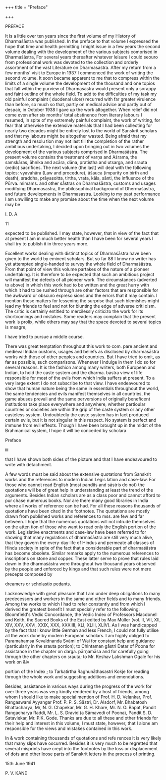 +++
title = "Preface"

+++

PREFACE 

It is a little over ten years since the first volume of my History of Dharmaśāstra was published. In the preface to that volume I expressed the hope that time and health permitting I might issue in a few years the second volume dealing with the development of the various subjects comprised in Dharmaśāstra, For several years thereafter whatever leisure I could seouro from professional work was devoted to the collection and orderly assortment of the vast Literature on Dharmasastra. After my return from a few months' visit to Europe in 1937 I commenced the work of writing the second volume. It soon became apparent to me that to compress within the limits of a single volume the development of the thousand and one topios that fall within the purview of Dharmaśāstra would present only a sorappy and faint outline of the whole field. To add to the difficulties of my task my old painful complaint ( duodenal ulcer) recurred with far greater virulence than before, so much so that, partly on medical advice and partly out of despair, in October 1938 I gave up the work altogether. When relief did not come even after six months' total abstinence from literary labours I resumed, in spite of my extremely painful complaint, the work of writing, for fear that otherwise the extensive materials that I had been collecting for nearly two decades might be entirely lost to the world of Sanskrit scholars and that my labours might be altogether wasted. Being afraid that my strength and resolu tion may not last till the completion of the rather ambitious undertaking, I decided upon bringing out in two volumes the development of the various subjects comprised in Dharmaśāstra. The present volume contains the treatment of varṇa and Aśrama, the samskāras, āhnika and acāra, dāna, pratiṣtha and utsarga, and srauta (vedic) sacrifices. The next volume (the last) will deal with the following topics: vyavahāra (Law and procedure), āśauca (impurity on birth and death), sraddha, prāyasoitta, tirtha, vrata, kāla, sānti, the influence of the Pūrva. mimams. and other sāstras on Dharmaśāstra, customs and usages modifying Dharmasastra, the pbilosophical background of Dhermaśāstra, and future developments in Dharmasastra. Looking to my past performance I am unwilling to make any promise about the time when the next volume may be 

I. D. A 

11 



expected to be published. I may state, however, that in view of the fact that at present I am in much better health than I have been for several years I shall try to publish it in three years more. 

Excellent works dealing with distinct topics of Dharmaśāstra have been given to the world by eminent scholars. But so far 88 I know no writer has yet attempted single-handed to survey the whole field of Dharmaśāstra. From that point of view this volume partakes of the nature of a pioneer undertaking. It is therefore to be expected that such an ambitious project will manifest the defects of all pioneer work. The circumstances (adverted to above) in whioh this work had to be written and the great hurry with which it had to be rushed through are other factors that are responsible for the awkward or obscuro expreso sions and the errors that it may contain. I mention these matters for lessening the surprise that such blemishes might lead my friends to feel and not for blunting the edge of adverse criti oism. The critic is certainly entitled to mercilessly criticizo the work for its shortcomings and mistakes. Some readers may complain that the present work is prolix, while others may say that the space devoted to several topics is meagre, 

I have tried to pursue a middle course. 

There was great temptation throughout this work to com. pare ancient and medieval Indian oustoms, usages and beliefs as disclosed by dharmaśāstra works with those of other peoples and countries. But I have tried to omit, as far as possible, such comparisons. Whenever I indulge in them I do so for several reasons. It is the fashion among many writers, both European and Indian, to hold the caste system and the dharma. bāstra view of life responsible for most of the evils from which India suffers at present. To a very large extent I do not subscribe to that view. I have endeavoured to show that human nature being the same in essentials throughout the world, the same tendencies and evils manifest themselves in all countries, the game abuses prevail and the same perversions of originally beneficent institutions take place everywhere and anywhere, whether partioular countries or societies are within the grip of the caste system or any other casteless system. Undoubtedly the caste system has in fact produced certain evils, but it is not singular in this respect. No system is perfect and immune from evil effeots. Though I have been brought up in the midst of the Brahmanical system, I hope it will be conceded by scholara 

Preface 

iii 

that I have shown both sides of the picture and that I have endeavoured to write with detachment. 

A few words must be said about the extensive quotations from Sanskrit works and the references to modern Indian Legis lation and case-law. For those who cannot read English (most pandits and sāstris do not) the quotations will be of great help in understanding at least the trend of the arguments. Besides Indian scholars are as a class poor and cannot afford to pur chase numerous books. Nor are there many good libraries in India where all works of reference can be had. For all these reasons thousands of quotations have been cited in the footnotes. The quotations are mostly drawn from published works and references to mss. are few and far between. I hope that the numerous quotations will not intrude themselves on the atten tion of those who want to read only the English portion of the work. Legislative enactments and case-law have been referred to for showing that many regulations of dharmaśāstra are still very much alive, that they govern the every-day life of Hindus and permeate all classes of Hindu society in spite of the fact that a considerable part of dharmaśāstra has become obsolete. Similar remarks apply to the numerous references to inscriptions on stone and copper. These latter serve to prove that rules laid down in the dharmaśāstra were throughout two thousand years observed by the people and enforced by kings and that such rules were not mere precepts composed by 

dreamers or scholastio pedants. 

I acknowledge with great pleasure that I am under deep obligations to many predecessors and workers in the same and other fields and to many friends. Among the works to which I had to refer constantly and from which I derived the greatest benefit I must specially refer to the following: Bloomfield's Vedic Concordance, the Vedic Index of Professors Macdonell and Keith, the Sacred Books of the East edited by Max Müller (vol. II, VII, XII, XIV, XXV, XXVI, XXIX, XXX, XXXIIII, XLI, XLIII, XLIV). As I was handicapped by the fact that I know little German and less French, I could not fully utilise all the work done by modern European scholars. I am highly obliged to Paramahamsa Kevaldnanda Svāmi of Wai for constant help and guidance (particularly in the srauta portion); to Chintaman gāstri Datar of Poona for assistance in the chapter on darga. pārṇamāsa and for carefully going through the other chapters on srauta; to Mr. Keshav Lakshman Ogale for his work on &iv 



portion of the Index ; to Tarkatirtha Raghunāthasastri Kokje for reading through the whole work and suggesting additions and emendations. 

Besides, assistance in various ways during the progress of the work for over three years was very kindly rendered by a host of friends, among whom I should like to make special mention of Prof. H. D. Velankar, Prof. Rangaswami Ayyangar Prof. P. P. S. Sāstri, Dr. Alsdorf, Mr. Bhabatosh Bhattacharya, Mr, N. G. Chapekar, Mr. G. H. Khare, Mr. N. O. Bapat, Pandit Rangacharya Raddi, Mr. L. S. Dravid (a Sāmavedi of Poona), Pandit S. D. Satavlekar, Mr. P.K. Gode. Thanks are due to all these and other friends for their help and interest in this volume, I must state, however, that I alone am responsible for the views and mistakes contained in this work. 

In & work containing thousands of quotations and refe rences it is very likely that many slips have oocurred. Besides it is very much to be regretted that several misprints have crept into the footnotes by the loss or displacement of dots and other loose parts of Sanskrit letters in the process of printing. 

15th June 1941 

P. V. KANE 
